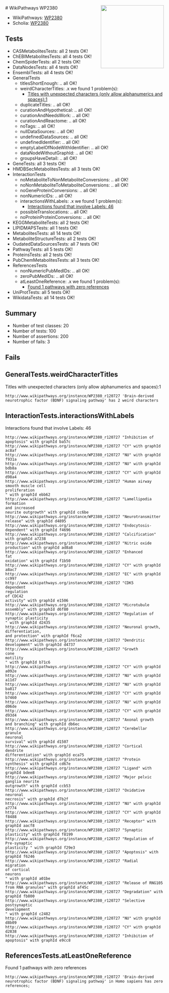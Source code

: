 <img style="float: right; width: 200px" src="https://upload.wikimedia.org/wikipedia/commons/thumb/8/83/Wplogo_with_text_500.png/640px-Wplogo_with_text_500.png" />
# WikiPathways WP2380

* WikiPathways: [WP2380](https://identifiers.org/wikipathways:WP2380)
* Scholia: [WP2380](https://scholia.toolforge.org/wikipathways/WP2380)
## Tests
* CASMetabolitesTests: all 2 tests OK!
* ChEBIMetabolitesTests: all 4 tests OK!
* ChemSpiderTests: all 2 tests OK!
* DataNodesTests: all 4 tests OK!
* EnsemblTests: all 4 tests OK!
* GeneralTests
    * titlesShortEnough: .. all OK!
    * weirdCharacterTitles: .x we found 1 problem(s):
        * [Titles with unexpected characters (only allow alphanumerics and spaces):1](#fda87b3f)
    * duplicateTitles: .. all OK!
    * curationAndHypothetical: .. all OK!
    * curationAndNeedsWork: .. all OK!
    * curationAndReactome: .. all OK!
    * noTags: .. all OK!
    * nullDataSources: .. all OK!
    * undefinedDataSources: .. all OK!
    * undefinedIdentifier: .. all OK!
    * emptyLabelOfNodeWithIdentifier: .. all OK!
    * dataNodeWithoutGraphId: .. all OK!
    * groupsHaveDetail: .. all OK!
* GeneTests: all 3 tests OK!
* HMDBSecMetabolitesTests: all 3 tests OK!
* InteractionTests
    * noMetaboliteToNonMetaboliteConversions: .. all OK!
    * noNonMetaboliteToMetaboliteConversions: .. all OK!
    * noGeneProteinConversions: .. all OK!
    * nonNumericIDs: .. all OK!
    * interactionsWithLabels: .x we found 1 problem(s):
        * [Interactions found that involve Labels: 46](#fe97a91b)
    * possibleTranslocations: .. all OK!
    * noProteinProteinConversions: .. all OK!
* KEGGMetaboliteTests: all 2 tests OK!
* LIPIDMAPSTests: all 1 tests OK!
* MetabolitesTests: all 14 tests OK!
* MetaboliteStructureTests: all 2 tests OK!
* OudatedDataSourcesTests: all 7 tests OK!
* PathwayTests: all 5 tests OK!
* ProteinsTests: all 2 tests OK!
* PubChemMetabolitesTests: all 3 tests OK!
* ReferencesTests
    * nonNumericPubMedIDs: .. all OK!
    * zeroPubMedIDs: .. all OK!
    * atLeastOneReference: .x we found 1 problem(s):
        * [Found 1 pathways with zero references](#35eb778e)
* UniProtTests: all 5 tests OK!
* WikidataTests: all 14 tests OK!


## Summary

* Number of test classes: 20
* Number of tests: 100
* Number of assertions: 200
* Number of fails: 3

## Fails

<a name="fda87b3f" />

## GeneralTests.weirdCharacterTitles

Titles with unexpected characters (only allow alphanumerics and spaces):1
```
http://www.wikipathways.org/instance/WP2380_r120727 'Brain-derived neurotrophic factor (BDNF) signaling pathway' has 2 weird characters
```

<a name="fe97a91b" />

## InteractionTests.interactionsWithLabels

Interactions found that involve Labels: 46
```
http://www.wikipathways.org/instance/WP2380_r120727 "Inhibition of
apoptosis" with graphId ba57c
http://www.wikipathways.org/instance/WP2380_r120727 "CY" with graphId ac8af
http://www.wikipathways.org/instance/WP2380_r120727 "NU" with graphId f931a
http://www.wikipathways.org/instance/WP2380_r120727 "NU" with graphId bdb8a
http://www.wikipathways.org/instance/WP2380_r120727 "CY" with graphId d98a4
http://www.wikipathways.org/instance/WP2380_r120727 "Human airway
smooth muscle cell
proliferation
" with graphId ebb62
http://www.wikipathways.org/instance/WP2380_r120727 "Lamellipodia formation
and increased
neurite outgrowth" with graphId cc6be
http://www.wikipathways.org/instance/WP2380_r120727 "Neurotransmitter
release" with graphId d4895
http://www.wikipathways.org/instance/WP2380_r120727 "Endocytosis-
dependent" with graphId f4696
http://www.wikipathways.org/instance/WP2380_r120727 "Calcification" with graphId a7238
http://www.wikipathways.org/instance/WP2380_r120727 "Nitric oxide
production" with graphId ad8a8
http://www.wikipathways.org/instance/WP2380_r120727 "Enhanced
fat
oxidation" with graphId f1b50
http://www.wikipathways.org/instance/WP2380_r120727 "CY" with graphId a8ac7
http://www.wikipathways.org/instance/WP2380_r120727 "EC" with graphId cc997
http://www.wikipathways.org/instance/WP2380_r120727 "CDK5
dependent
regulation 
of CDC42
activity" with graphId e1506
http://www.wikipathways.org/instance/WP2380_r120727 "Microtubule
assembly" with graphId d6f80
http://www.wikipathways.org/instance/WP2380_r120727 "Regulation of
synaptic plasticity
" with graphId d2435
http://www.wikipathways.org/instance/WP2380_r120727 "Neuronal growth,
differentiation,
and protection" with graphId f6ca2
http://www.wikipathways.org/instance/WP2380_r120727 "Dendritic 
development" with graphId d4737
http://www.wikipathways.org/instance/WP2380_r120727 "Growth
cone
motility
" with graphId b71c6
http://www.wikipathways.org/instance/WP2380_r120727 "CY" with graphId a092e
http://www.wikipathways.org/instance/WP2380_r120727 "NU" with graphId a11d7
http://www.wikipathways.org/instance/WP2380_r120727 "NU" with graphId ba817
http://www.wikipathways.org/instance/WP2380_r120727 "CY" with graphId b7460
http://www.wikipathways.org/instance/WP2380_r120727 "NU" with graphId d06de
http://www.wikipathways.org/instance/WP2380_r120727 "CY" with graphId d93d4
http://www.wikipathways.org/instance/WP2380_r120727 "Axonal growth
and branching" with graphId db6ec
http://www.wikipathways.org/instance/WP2380_r120727 "Cerebellar
granule
neuronal
survival" with graphId d1507
http://www.wikipathways.org/instance/WP2380_r120727 "Cortical 
dendrite 
differentiation" with graphId eca75
http://www.wikipathways.org/instance/WP2380_r120727 "Protein
synthesis" with graphId cd67e
http://www.wikipathways.org/instance/WP2380_r120727 "Ligand" with graphId bdee8
http://www.wikipathways.org/instance/WP2380_r120727 "Major pelvic
ganglia neurite
outgrowth" with graphId ccb53
http://www.wikipathways.org/instance/WP2380_r120727 "Oxidative
neuronal
necrosis" with graphId d7b2f
http://www.wikipathways.org/instance/WP2380_r120727 "NU" with graphId a7774
http://www.wikipathways.org/instance/WP2380_r120727 "CY" with graphId f8488
http://www.wikipathways.org/instance/WP2380_r120727 "Receptor" with graphId aacf8
http://www.wikipathways.org/instance/WP2380_r120727 "Synaptic plasticity" with graphId f8199
http://www.wikipathways.org/instance/WP2380_r120727 "Regulation of 
Pre-synaptic
plasticity " with graphId f29e3
http://www.wikipathways.org/instance/WP2380_r120727 "Apoptosis" with graphId f6246
http://www.wikipathways.org/instance/WP2380_r120727 "Radial 
migration
of cortical
neurons
" with graphId a01be
http://www.wikipathways.org/instance/WP2380_r120727 "Release of RNG105
from RNA granules" with graphId af45c
http://www.wikipathways.org/instance/WP2380_r120727 "Degradation" with graphId fb800
http://www.wikipathways.org/instance/WP2380_r120727 "Selective
postsynaptic
development
" with graphId c2482
http://www.wikipathways.org/instance/WP2380_r120727 "NU" with graphId d8b09
http://www.wikipathways.org/instance/WP2380_r120727 "CY" with graphId d2838
http://www.wikipathways.org/instance/WP2380_r120727 "Inhibition of
apoptosis" with graphId e9cc8
```

<a name="35eb778e" />

## ReferencesTests.atLeastOneReference

Found 1 pathways with zero references
```
http://www.wikipathways.org/instance/WP2380_r120727 'Brain-derived neurotrophic factor (BDNF) signaling pathway' in Homo sapiens has zero references; 
```

